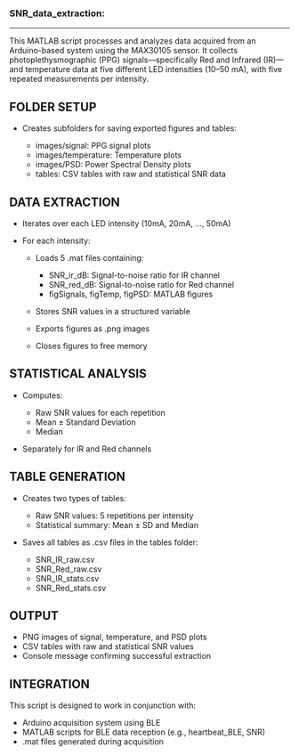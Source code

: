 ### SNR_data_extraction:
---
This MATLAB script processes and analyzes data acquired from an Arduino-based system using the MAX30105 sensor.
It collects photoplethysmographic (PPG) signals—specifically Red and Infrared (IR)—and temperature data
at five different LED intensities (10–50 mA), with five repeated measurements per intensity.

## FOLDER SETUP 

* Creates subfolders for saving exported figures and tables:

  * images/signal: PPG signal plots
  * images/temperature: Temperature plots
  * images/PSD: Power Spectral Density plots
  * tables: CSV tables with raw and statistical SNR data

## DATA EXTRACTION 

* Iterates over each LED intensity (10mA, 20mA, ..., 50mA)
* For each intensity:

  * Loads 5 .mat files containing:

    * SNR\_ir\_dB: Signal-to-noise ratio for IR channel
    * SNR\_red\_dB: Signal-to-noise ratio for Red channel
    * figSignals, figTemp, figPSD: MATLAB figures

  * Stores SNR values in a structured variable
  * Exports figures as .png images
  * Closes figures to free memory

## STATISTICAL ANALYSIS 

* Computes:

  * Raw SNR values for each repetition
  * Mean ± Standard Deviation
  * Median

* Separately for IR and Red channels

## TABLE GENERATION 

* Creates two types of tables:

  * Raw SNR values: 5 repetitions per intensity
  * Statistical summary: Mean ± SD and Median

* Saves all tables as .csv files in the tables folder:

  * SNR\_IR\_raw.csv
  * SNR\_Red\_raw.csv
  * SNR\_IR\_stats.csv
  * SNR\_Red\_stats.csv

## OUTPUT 

* PNG images of signal, temperature, and PSD plots
* CSV tables with raw and statistical SNR values
* Console message confirming successful extraction

## INTEGRATION 
This script is designed to work in conjunction with:

* Arduino acquisition system using BLE
* MATLAB scripts for BLE data reception (e.g., heartbeat\_BLE, SNR)
* .mat files generated during acquisition
